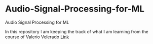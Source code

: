 # Audio-Signal-Processing-for-ML
Audio Signal Processing for ML





In this repository I am keeping the track of what I am learning from the course of Valerio Velerado [Link](https://www.youtube.com/playlist?list=PL-wATfeyAMNqIee7cH3q1bh4QJFAaeNv0)
